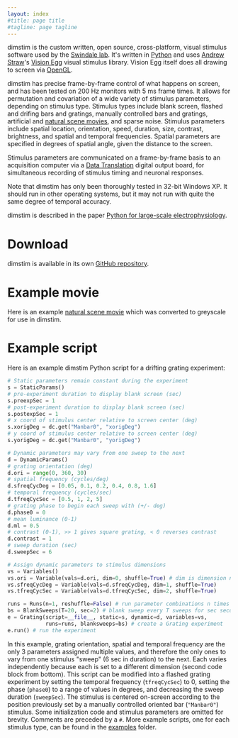 ```yaml
---
layout: index
#title: page title
#tagline: page tagline
---
```


dimstim is the custom written, open source, cross-platform, visual stimulus software used by
the [Swindale lab](http://swindale.ecc.ubc.ca). It's written in [Python](http://python.org)
and uses [Andrew Straw](https://github.com/astraw)'s [Vision Egg](http://visionegg.org) visual
stimulus library. Vision Egg itself does all drawing to screen via
[OpenGL](http://opengl.org|OpenGL).

dimstim has precise frame-by-frame control of what happens on screen, and has been tested on
200 Hz monitors with 5 ms frame times. It allows for permutation and covariation of a wide
variety of stimulus parameters, depending on stimulus type. Stimulus types include blank
screen, flashed and drifing bars and gratings, manually controlled bars and gratings,
artificial and [natural scene movies](http://swindale.ecc.ubc.ca/movies), and sparse noise.
Stimulus parameters include spatial location, orientation, speed, duration, size, contrast,
brightness, and spatial and temporal frequencies. Spatial parameters are specified in degrees
of spatial angle, given the distance to the screen.

Stimulus parameters are communicated on a frame-by-frame basis to an acquisition computer via
a [Data Translation](http://datatranslation.com) digital output board, for simultaneous
recording of stimulus timing and neuronal responses.

Note that dimstim has only been thoroughly tested in 32-bit Windows XP. It should run in other
operating systems, but it may not run with quite the same degree of temporal accuracy.

dimstim is described in the paper [Python for large-scale
electrophysiology](http://www.frontiersin.org/Neuroinformatics/10.3389/neuro.11.009.2008/abstract).

Download
========

dimstim is available in its own [GitHub repository](https://github.com/dimstim/dimstim).

Example movie
=============

Here is an example [natural scene movie](http://swindale.ecc.ubc.ca/movies) which was
converted to greyscale for use in dimstim.

Example script
==============

Here is an example dimstim Python script for a drifting grating experiment:

```python
# Static parameters remain constant during the experiment
s = StaticParams()
# pre-experiment duration to display blank screen (sec)
s.preexpSec = 1
# post-experiment duration to display blank screen (sec)
s.postexpSec = 1
# x coord of stimulus center relative to screen center (deg)
s.xorigDeg = dc.get("Manbar0", "xorigDeg")
# y coord of stimulus center relative to screen center (deg)
s.yorigDeg = dc.get("Manbar0", "yorigDeg")

# Dynamic parameters may vary from one sweep to the next
d = DynamicParams()
# grating orientation (deg)
d.ori = range(0, 360, 30)
# spatial frequency (cycles/deg)
d.sfreqCycDeg = [0.05, 0.1, 0.2, 0.4, 0.8, 1.6]
# temporal frequency (cycles/sec)
d.tfreqCycSec = [0.5, 1, 2, 5]
# grating phase to begin each sweep with (+/- deg)
d.phase0 = 0
# mean luminance (0-1)
d.ml = 0.5
# contrast (0-1), >> 1 gives square grating, < 0 reverses contrast
d.contrast = 1
# sweep duration (sec)
d.sweepSec = 6

# Assign dynamic parameters to stimulus dimensions
vs = Variables()
vs.ori = Variable(vals=d.ori, dim=0, shuffle=True) # dim is dimension number
vs.sfreqCycDeg = Variable(vals=d.sfreqCycDeg, dim=1, shuffle=True)
vs.tfreqCycSec = Variable(vals=d.tfreqCycSec, dim=2, shuffle=True)

runs = Runs(n=1, reshuffle=False) # run parameter combinations n times
bs = BlankSweeps(T=20, sec=2) # blank sweep every T sweeps for sec seconds
e = Grating(script=__file__, static=s, dynamic=d, variables=vs,
            runs=runs, blanksweeps=bs) # create a Grating experiment
e.run() # run the experiment
```

In this example, grating orientation, spatial and temporal frequency are the only 3 parameters
assigned multiple values, and therefore the only ones to vary from one stimulus "sweep" (6 sec
in duration) to the next. Each varies independently because each is set to a different
dimension (second code block from bottom). This script can be modified into a flashed grating
experiment by setting the temporal frequency (`tfreqCycSec`) to 0, setting the phase
(`phase0`) to a range of values in degrees, and decreasing the sweep duration (`sweepSec`).
The stimulus is centered on-screen according to the position previously set by a manually
controlled oriented bar (`"Manbar0"`) stimulus. Some initialization code and stimulus
parameters are omitted for brevity. Comments are preceded by a `#`. More example scripts, one
for each stimulus type, can be found in the
[examples](https://github.com/dimstim/dimstim/tree/master/examples) folder.
